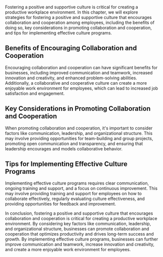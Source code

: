 
Fostering a positive and supportive culture is critical for creating a productive workplace environment. In this chapter, we will explore strategies for fostering a positive and supportive culture that encourages collaboration and cooperation among employees, including the benefits of doing so, key considerations in promoting collaboration and cooperation, and tips for implementing effective culture programs.

Benefits of Encouraging Collaboration and Cooperation
-----------------------------------------------------

Encouraging collaboration and cooperation can have significant benefits for businesses, including improved communication and teamwork, increased innovation and creativity, and enhanced problem-solving abilities. Additionally, a collaborative and cooperative culture can create a more enjoyable work environment for employees, which can lead to increased job satisfaction and engagement.

Key Considerations in Promoting Collaboration and Cooperation
-------------------------------------------------------------

When promoting collaboration and cooperation, it's important to consider factors like communication, leadership, and organizational structure. This may involve providing opportunities for team-building and group projects, promoting open communication and transparency, and ensuring that leadership encourages and models collaborative behavior.

Tips for Implementing Effective Culture Programs
------------------------------------------------

Implementing effective culture programs requires clear communication, ongoing training and support, and a focus on continuous improvement. This may involve providing training and support for employees on how to collaborate effectively, regularly evaluating culture effectiveness, and providing opportunities for feedback and improvement.

In conclusion, fostering a positive and supportive culture that encourages collaboration and cooperation is critical for creating a productive workplace environment. By considering key factors like communication, leadership, and organizational structure, businesses can promote collaboration and cooperation that optimizes productivity and drives long-term success and growth. By implementing effective culture programs, businesses can further improve communication and teamwork, increase innovation and creativity, and create a more enjoyable work environment for employees.
